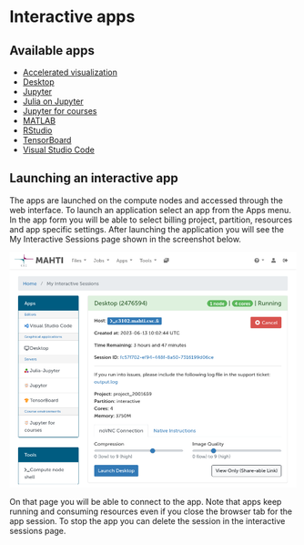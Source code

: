 # Interactive apps


## Available apps

  - [Accelerated visualization](accelerated-visualization.md)
  - [Desktop](desktop.md)
  - [Jupyter](jupyter.md)
  - [Julia on Jupyter](julia-on-jupyter.md)
  - [Jupyter for courses](jupyter-for-courses.md)
  - [MATLAB](matlab.md)
  - [RStudio](rstudio.md)
  - [TensorBoard](tensorboard.md)
  - [Visual Studio Code](vscode.md)


## Launching an interactive app

The apps are launched on the compute nodes and accessed through the web interface.
To launch an application select an app from the Apps menu.
In the app form you will be able to select billing project, partition, resources and app specific settings.
After launching the application you will see the My Interactive Sessions page shown in the screenshot below.

![Interactive sessions](../../img/ood-interactive-sessions.png)

On that page you will be able to connect to the app.
Note that apps keep running and consuming resources even if you close the browser tab for the app session.
To stop the app you can delete the session in the interactive sessions page.
